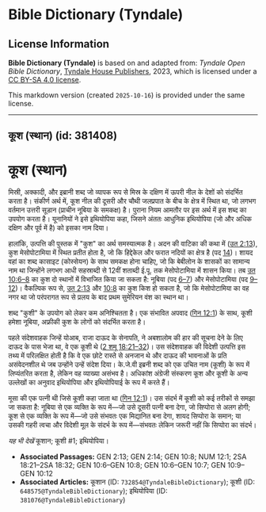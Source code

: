 # Bible Dictionary (Tyndale)

## License Information

**Bible Dictionary (Tyndale)** is based on and adapted from: _Tyndale Open Bible Dictionary_, [Tyndale House Publishers](https://tyndaleopenresources.com/), 2023, which is licensed under a [CC BY-SA 4.0 license](https://creativecommons.org/licenses/by-sa/4.0/legalcode.en).

This markdown version (created `2025-10-16`) is provided under the same license.



--------------------------------

## कूश (स्थान) (id: 381408)

कूश (स्थान)
===========

मिस्री, अक्कादी, और इब्रानी शब्द जो व्यापक रूप से मिस्र के दक्षिण में ऊपरी नील के देशों को संदर्भित करता है। संकीर्ण अर्थ में, कूश नील की दूसरी और चौथी जलप्रपात के बीच के क्षेत्र में स्थित था, जो लगभग वर्तमान उत्तरी सूडान (प्राचीन नूबिया के समकक्ष) है। पुराना नियम आमतौर पर इस अर्थ में इस शब्द का उपयोग करता है। यूनानियों ने इसे इथियोपिया कहा, जिसने अंततः आधुनिक इथियोपिया (जो और अधिक दक्षिण और पूर्व में है) को इसका नाम दिया।

हालांकि, उत्पत्ति की पुस्तक में "कुश" का अर्थ समस्यात्मक है। अदन की वाटिका की कथा में ([उत 2:13](https://ref.ly/Gen2:13)), कुश मेसोपोटामिया में स्थित प्रतीत होता है, जो कि हिद्देकेल और फरात नदियों का क्षेत्र है (पद [14](https://ref.ly/Gen2:14))। शायद वहां का शब्द कासाइट (कोस्सेयन) के साथ समकक्ष होना चाहिए, जो कि बेबीलोन के शासकों का सामान्य नाम था जिन्होंने लगभग आधी सहस्राब्दी से 12वीं शताब्दी ई.पू. तक मेसोपोटामिया में शासन किया। तब [उत 10:6–8](https://ref.ly/Gen10:6-Gen10:8) का कुश दो स्थानों में विभाजित किया जा सकता है: नूबिया (पद [6–7](https://ref.ly/Gen10:6-Gen10:7)) और मेसोपोटामिया (पद [9–12](https://ref.ly/Gen10:9-Gen10:12))। वैकल्पिक रूप से, [उत 2:13](https://ref.ly/Gen2:13) और [10:8](https://ref.ly/Gen10:8) का कुश किश हो सकता है, जो कि मेसोपोटामिया का वह नगर था जो परंपरागत रूप से प्रलय के बाद प्रथम सुमेरियन वंश का स्थान था।

शब्द "कुशी" के उपयोग को लेकर कम अनिश्चितता है। एक संभावित अपवाद ([गिन 12:1](https://ref.ly/Num12:1)) के साथ, कूशी हमेशा नूबिया, अफ्रीकी कुश के लोगों को संदर्भित करता है।

पहले संदेशवाहक जिन्हें योआब, राजा दाऊद के सेनापति, ने अबशालोम की हार की सूचना देने के लिए दाऊद के पास भेजा था, वे एक कूशी थे ([2 शमू 18:21–32](https://ref.ly/2Sam18:21-2Sam18:32))। उस संदेशवाहक की विदेशी उत्पत्ति इस तथ्य में परिलक्षित होती है कि वे एक छोटे रास्ते से अनजान थे और दाऊद की भावनाओं के प्रति असंवेदनशील थे जब उन्होंने उन्हें संदेश दिया। के.जे.वी इब्रनी शब्द को एक उचित नाम (कूशी) के रूप में लिप्यंतरित करता है, लेकिन वह व्याख्या असंभव है। अधिकांश अंग्रेजी संस्करण कूश और कूशी के अन्य उल्लेखों का अनुवाद इथियोपिया और इथियोपियाई के रूप में करते हैं।

मूसा की एक पत्नी थी जिसे कूशी कहा जाता था ([गिन 12:1](https://ref.ly/Num12:1))। उस संदर्भ में कूशी को कई तरीकों से समझा जा सकता है: नूबिया से एक व्यक्ति के रूप में—जो उसे दूसरी पत्नी बना देगा, जो सिप्पोरा से अलग होगी; कूश से एक व्यक्ति के रूप में—जो उसे संभवतः एक मिद्यानित बना देगा, शायद सिप्पोरा के समान; या उसकी गहरी त्वचा और विदेशी मूल के संदर्भ के रूप में—संभवतः लेकिन जरूरी नहीं कि सिप्पोरा का संदर्भ।

*यह भी देखें* कूशान; कूशी \#1; इथियोपिया।

* **Associated Passages:** GEN 2:13; GEN 2:14; GEN 10:8; NUM 12:1; 2SA 18:21–2SA 18:32; GEN 10:6–GEN 10:8; GEN 10:6–GEN 10:7; GEN 10:9–GEN 10:12
* **Associated Articles:** कूशान (ID: `732854@TyndaleBibleDictionary`); कूशी (ID: `648575@TyndaleBibleDictionary`); इथियोपिया (ID: `381076@TyndaleBibleDictionary`)


